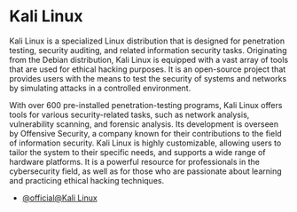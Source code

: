 # Kali Linux

Kali Linux is a specialized Linux distribution that is designed for penetration testing, security auditing, and related information security tasks. Originating from the Debian distribution, Kali Linux is equipped with a vast array of tools that are used for ethical hacking purposes. It is an open-source project that provides users with the means to test the security of systems and networks by simulating attacks in a controlled environment. 

With over 600 pre-installed penetration-testing programs, Kali Linux offers tools for various security-related tasks, such as network analysis, vulnerability scanning, and forensic analysis. Its development is overseen by Offensive Security, a company known for their contributions to the field of information security. Kali Linux is highly customizable, allowing users to tailor the system to their specific needs, and supports a wide range of hardware platforms. It is a powerful resource for professionals in the cybersecurity field, as well as for those who are passionate about learning and practicing ethical hacking techniques.

- [@official@Kali Linux](https://www.kali.org/)
